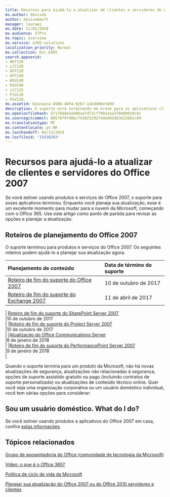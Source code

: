 ```yaml
---
title: Recursos para ajudá-lo a atualizar de clientes e servidores do Office 2007
ms.author: deniseb
author: denisebmsft
manager: laurawi
ms.date: 11/01/2018
ms.audience: ITPro
ms.topic: overview
ms.service: o365-solutions
localization_priority: Normal
ms.collection: Ent_O365
search.appverid:
- MET150
- LCC120
- OFF120
- OFF140
- WSU140
- OSU140
- LCC125
- PJU120
- PSV120
ms.assetid: b2acaeca-4986-40f4-92b7-a1bdd06e549d
description: O suporte está terminando em breve para os aplicativos cliente e servidores do Office 2007, e os acordos de suporte personalizados não estão disponíveis. Use este artigo para começar a planejar sua atualização agora.
ms.openlocfilehash: d717688e5eb0baefd73cf70914aa378400820c0c
ms.sourcegitcommit: 60578f9fd0bc7d102529274deb02d63822682c09
ms.translationtype: MT
ms.contentlocale: pt-BR
ms.lasthandoff: 04/13/2019
ms.locfileid: "31838203"
---
```

# <a name="resources-to-help-you-upgrade-from-office-2007-servers-and-clients"></a>Recursos para ajudá-lo a atualizar de clientes e servidores do Office 2007

Se você estiver usando produtos e serviços do Office 2007, o suporte para esses aplicativos terminou. Enquanto você planeja sua atualização, esse é um excelente momento para mudar para a nuvem da Microsoft, começando com o Office 365. Use este artigo como ponto de partida para revisar as opções e planejar a atualização.
      
## <a name="office-2007-planning-roadmaps"></a>Roteiros de planejamento do Office 2007
  
O suporte terminou para produtos e serviços do Office 2007. Os seguintes roteiros podem ajudá-lo a planejar sua atualização agora.

|**Planejamento de conteúdo**|**Data de término do suporte**|
|:-----|:-----|
|[Roteiro de fim do suporte do Office 2007](https://docs.microsoft.com/DeployOffice/office-2007-end-support-roadmap) <br/> |10 de outubro de 2017  <br/> |
|[Roteiro de fim do suporte do Exchange 2007](exchange-2007-end-of-support.md) <br/> |11 de abril de 2017  <br/> |
|
  [Roteiro de fim do suporte do SharePoint Server 2007](sharepoint-2007-end-of-support.md) <br/> |10 de outubro de 2017  <br/> |
|[Roteiro de fim do suporte do Project Server 2007](project-server-2007-end-of-support.md) <br/> |10 de outubro de 2017  <br/> |
|[Atualização do Office Communications Server](https://docs.microsoft.com/SkypeForBusiness/plan-your-deployment/upgrade) <br/> |8 de janeiro de 2018  <br/> |
|[Roteiro de fim do suporte do PerformancePoint Server 2007](pps-2007-end-of-support.md) <br/> |9 de janeiro de 2018  <br/> |
   
Quando o suporte termina para um produto da Microsoft, não há novas atualizações de segurança, atualizações não relacionadas à segurança, opções de suporte assistido gratuito ou pago (incluindo contratos de suporte personalizado) ou atualizações de conteúdo técnico online. Quer você seja uma organização corporativa ou um usuário doméstico individual, você tem várias opções para considerar:

## <a name="im-a-home-user-what-do-i-do"></a>Sou um usuário doméstico. What do I do?

Se você estiver usando produtos e aplicativos do Office 2007 em casa, confira [estas informações](plan-upgrade-previous-versions-office.md#im-a-home-user-what-do-i-do).
     
## <a name="related-topics"></a>Tópicos relacionados

[Grupo de aposentadoria do Office (comunidade de tecnologia da Microsoft)](https://go.microsoft.com/fwlink/?linkid=842065)
  
[Vídeo: o que é o Office 365?](https://support.office.com/article/847caf12-2589-452c-8aca-1c009797678b.aspx)
  
[Política de ciclo de vida da Microsoft](https://go.microsoft.com/fwlink/?linkid=865200)

[Planejar sua atualização do Office 2007 ou do Office 2010 servidores e clientes](plan-upgrade-previous-versions-office.md)
  

